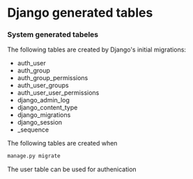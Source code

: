 # Django generated tables

### System generated tabeles

The following tables are created by Django's initial migrations:
- auth_user
- auth_group
- auth_group_permissions
- auth_user_groups
- auth_user_user_permissions
- django_admin_log
- django_content_type
- django_migrations
- django_session
- <db>_sequence
 
 The following tables are created when 
  ```py
  manage.py migrate
  ```
  
  The user table can be used for authenication
  
